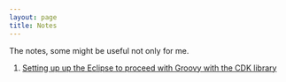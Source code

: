 ```yaml
---
layout: page
title: Notes
---
```


The notes, some might be useful not only for me.
1. [Setting up up the Eclipse to proceed with Groovy with the CDK library](_notes/Eclipse-Groovy-CDK.md)